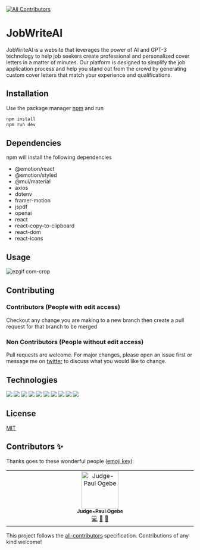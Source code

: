 
<!-- ALL-CONTRIBUTORS-BADGE:START - Do not remove or modify this section -->
[![All Contributors](https://img.shields.io/badge/all_contributors-1-orange.svg?style=flat-square)](#contributors-)
<!-- ALL-CONTRIBUTORS-BADGE:END -->
# JobWriteAI

JobWriteAI is a website that leverages the power of AI and GPT-3 technology to help job seekers create professional and personalized cover letters in a matter of minutes. Our platform is designed to simplify the job application process and help you stand out from the crowd by generating custom cover letters that match your experience and qualifications.

## Installation

Use the package manager [npm](https://www.npmjs.com/) and run

```bash
npm install
npm run dev
```

## Dependencies
npm will install the following dependencies

- @emotion/react
- @emotion/styled
- @mui/material
- axios
- dotenv
- framer-motion
- jspdf
- openai
- react
- react-copy-to-clipboard
- react-dom
- react-icons

## Usage
![ezgif com-crop](https://user-images.githubusercontent.com/110723341/218100683-7e0c7666-cdf2-4852-81a4-bc50af7b44ba.gif)

## Contributing
### Contributors (People with edit access)
Checkout any change you are making to a new branch then create a pull request for that branch to be merged

### Non Contributors (People without edit access)
Pull requests are welcome. For major changes, please open an issue first or message me on [twitter](https://twitter.com/paulogebe) to discuss what you would like to change.

## Technologies
<img src="https://img.shields.io/badge/React-20232A?style=for-the-badge&logo=react&logoColor=61DAFB" /> <img src="https://img.shields.io/badge/JavaScript-323330?style=for-the-badge&logo=javascript&logoColor=F7DF1E" /> <img src="https://img.shields.io/badge/OpenAI-412991.svg?style=for-the-badge&logo=OpenAI&logoColor=white" /> <img src="https://img.shields.io/badge/Tailwind_CSS-38B2AC?style=for-the-badge&logo=tailwind-css&logoColor=white" /> <img src="https://img.shields.io/badge/Vite-B73BFE?style=for-the-badge&logo=vite&logoColor=FFD62E" /> <img src="https://img.shields.io/badge/npm-CB3837?style=for-the-badge&logo=npm&logoColor=white" /> <img src="https://img.shields.io/badge/Material%20UI-007FFF?style=for-the-badge&logo=mui&logoColor=white" /> <img src="https://img.shields.io/badge/GIT-E44C30?style=for-the-badge&logo=git&logoColor=white" /> <img src="https://img.shields.io/badge/Vercel-000000.svg?style=for-the-badge&logo=Vercel&logoColor=white" /> <img src="https://img.shields.io/badge/Framer-0055FF.svg?style=for-the-badge&logo=Framer&logoColor=white"/>
## License

[MIT](https://choosealicense.com/licenses/mit/)

## Contributors ✨

Thanks goes to these wonderful people ([emoji key](https://allcontributors.org/docs/en/emoji-key)):

<!-- ALL-CONTRIBUTORS-LIST:START - Do not remove or modify this section -->
<!-- prettier-ignore-start -->
<!-- markdownlint-disable -->
<table>
  <tbody>
    <tr>
      <td align="center" valign="top" width="14.28%"><a href="https://github.com/Judge-Paul"><img src="https://avatars.githubusercontent.com/u/110723341?v=4?s=100" width="100px;" alt="Judge-Paul Ogebe"/><br /><sub><b>Judge-Paul Ogebe</b></sub></a><br /><a href="https://github.com/Judge-Paul/jobwrite-ai/commits?author=Judge-Paul" title="Code">💻</a> <a href="https://github.com/Judge-Paul/jobwrite-ai/commits?author=Judge-Paul" title="Documentation">📖</a> <a href="https://github.com/Judge-Paul/jobwrite-ai/pulls?q=is%3Apr+reviewed-by%3AJudge-Paul" title="Reviewed Pull Requests">👀</a></td>
    </tr>
  </tbody>
</table>

<!-- markdownlint-restore -->
<!-- prettier-ignore-end -->

<!-- ALL-CONTRIBUTORS-LIST:END -->

This project follows the [all-contributors](https://github.com/all-contributors/all-contributors) specification. Contributions of any kind welcome!